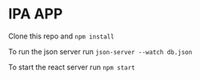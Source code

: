 # IPA APP 

Clone this repo and `npm install`

To run the json server run `json-server --watch db.json` 

To start the react server run `npm start` 